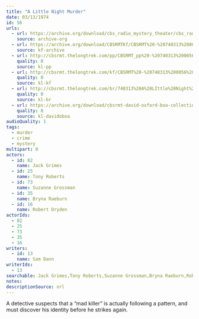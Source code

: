 ```yaml
---
title: "A Little Night Murder"
date: 03/13/1974
id: 56
urls: 
  - url: https://archive.org/download/cbs_radio_mystery_theater/cbs_radio_mystery_theater-0051-0100.zip/cbs_radio_mystery_theater-0051-0100%2Fcbsrmt_0056_a_little_night_murder.mp3
    source: archive-org
  - url: https://archive.org/download/CBSRMTKf/CBSRMT%20-%20740313%200056%20A%20Little%20Night%20Murder_kf.mp3
    source: kf-archive
  - url: http://cbsrmt.thelongtrek.com/pp/CBSRMT_pp%20-%20740313%200056%20A%20Little%20Night%20Murder.mp3
    quality: 0
    source: kl-pp
  - url: http://cbsrmt.thelongtrek.com/kf/CBSRMT%20-%20740313%200056%20A%20Little%20Night%20Murder_kf.mp3
    quality: 0
    source: kl-kf
  - url: http://cbsrmt.thelongtrek.com/br/740313%20A%20LIttle%20Night%20Murder%20WOR.mp3
    quality: 0
    source: kl-br
  - url: https://archive.org/download/cbsrmt-david-oxford-boa-collection/CBSRMT-740313-0056-A-Little-Night-Murder-(64-44)_kf-{BoA}.mp3
    quality: 0
    source: kl-davidoboa
audioQuality: 1
tags: 
  - murder
  - crime
  - mystery
multipart: 0
actors:  
  - id: 82
    name: Jack Grimes  
  - id: 25
    name: Tony Roberts  
  - id: 73
    name: Suzanne Grossman  
  - id: 35
    name: Bryna Raeburn  
  - id: 16
    name: Robert Dryden
actorIds:  
  - 82  
  - 25  
  - 73  
  - 35  
  - 16
writers:  
  - id: 13
    name: Sam Dann
writerIds:  
  - 13
searchable: Jack Grimes,Tony Roberts,Suzanne Grossman,Bryna Raeburn,Robert Dryden Sam Dann
notes: 
descriptionSource: nrl
---
```

A detective suspects that a “mad killer” is actually following a pattern, and must discover his identity before he strikes again.